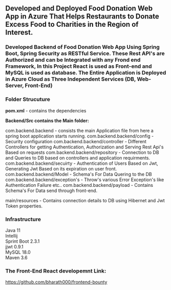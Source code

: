## Developed and Deployed Food Donation Web App in Azure That Helps Restaurants to Donate Excess Food to Charities in the Region of Interest.

### Developed Backend of Food Donation Web App Using Spring Boot, Spring Security as RESTful Service. These Rest API's are Authorized and can be Integrated with any Frond end Framework, In this Project React is used as Front-end and MySQL is used as database. The Entire Application is Deployed in Azure Cloud as Three Independent Services (DB, Web-Server, Front-End)


### Folder Strucuture

<b>pom.xml</b> - contains the dependencies

<b>Backend/Src contains the Main folder:</b>

com.backend.backend   - consists the main Application file from here a spring boot application starts running.
com.backend.backend/config - Security configuration
com.backend.backend/controller - Different Controllers for getting Authentication, Authorization and Serving Rest Api's Based on requests
com.backend.backend/repository - Connection to DB and Queries to DB based on controllers and application requirments.
com.backend.backend/secuirty - Authentication of Users Based on Jwt, Generating Jwt Based on its expiration on user front.
com.backend.backend/Model - Schema's For Data Quering to the DB 
com.backend.backend/exception's - Throw's various Error Exception's like Authentication Failure etc..
com.backend.backend/payload - Contains Schema's For Data send through front-end.

main/resources - Contains connection details to DB using Hibernet and Jwt Token properties.  	
		


### Infrastructure
Java 11 <br>
Intellij <br>
Sprint Boot 2.3.1 <br>
jjwt 0.9.1 <br>
MySQL 18.0 <br>
Maven 3.6 <br>

### The Front-End React developemnt Link:
https://github.com/bharath000/frontend-bounty